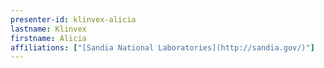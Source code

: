```yaml
---
presenter-id: klinvex-alicia
lastname: Klinvex
firstname: Alicia
affiliations: ["[Sandia National Laboratories](http://sandia.gov/)"]
---
```

